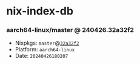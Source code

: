 # nix-index-db
### aarch64-linux/master @ 240426.32a32f2
- Nixpkgs: `master`@[`32a32f2`](https://github.com/NixOS/nixpkgs/commit/32a32f26390b4312e77bec19d4f784695afdde4d)
- Platform: `aarch64-linux`
- Date: `20240426180207`
